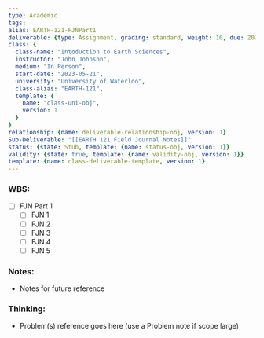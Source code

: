 ```yaml
---
type: Academic
tags: 
alias: EARTH-121-FJNPart1
deliverable: {type: Assignment, grading: standard, weight: 10, due: 2023-06-15T16:00, alias: EARTH-121-FJNP1, template: {name: deliverable-obj, version: 1}}
class: {
  class-name: "Intoduction to Earth Sciences",
  instructor: "John Johnson",
  medium: "In Person",
  start-date: "2023-05-21",
  university: "University of Waterloo",
  class-alias: "EARTH-121",
  template: {
    name: "class-uni-obj",
    version: 1
  }
}
relationship: {name: deliverable-relationship-obj, version: 1}
Sub-Deliverable: "[[EARTH 121 Field Journal Notes]]"
status: {state: Stub, template: {name: status-obj, version: 1}}
validity: {state: true, template: {name: validity-obj, version: 1}}
template: {name: class-deliverable-template, version: 1}
---
```


### WBS: 

- [ ] FJN Part 1
	- [ ] FJN 1
	- [ ] FJN 2
	- [ ] FJN 3
	- [ ] FJN 4
	- [ ] FJN 5

### Notes:

- Notes for future reference

### Thinking:

- Problem(s) reference goes here (use a Problem note if scope large)